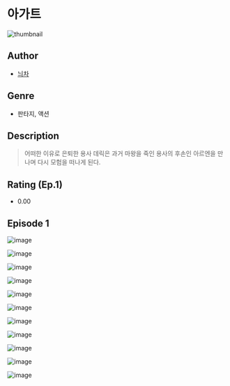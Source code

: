 # 아가트
![thumbnail](https://image-comic.pstatic.net/user_contents_data/challenge_comic/2023/05/25/319806/upload_7363440788181693496_480x623.jpeg)

## Author
- [늬차](https://comic.naver.com/artistTitle?id=319806)

## Genre
- 판타지, 액션

## Description
> 어떠한 이유로 은퇴한 용사 데릭은 과거 마왕을 죽인 용사의 후손인 아르엔을 만나며 다시 모험을 떠나게 된다.


## Rating (Ep.1)
- 0.00

## Episode 1
![image](https://image-comic.pstatic.net/user_contents_data/challenge_comic/2023/05/25/319806/upload_3978427133385127524.jpeg)

![image](https://image-comic.pstatic.net/user_contents_data/challenge_comic/2023/05/25/319806/upload_3558746621082024291.jpeg)

![image](https://image-comic.pstatic.net/user_contents_data/challenge_comic/2023/05/25/319806/upload_3832952941206124337.jpeg)

![image](https://image-comic.pstatic.net/user_contents_data/challenge_comic/2023/05/25/319806/upload_3616497369030866224.jpeg)

![image](https://image-comic.pstatic.net/user_contents_data/challenge_comic/2023/05/25/319806/upload_7364006857036882489.jpeg)

![image](https://image-comic.pstatic.net/user_contents_data/challenge_comic/2023/05/25/319806/upload_3906653015849132389.jpeg)

![image](https://image-comic.pstatic.net/user_contents_data/challenge_comic/2023/05/25/319806/upload_7364901855206859577.jpeg)

![image](https://image-comic.pstatic.net/user_contents_data/challenge_comic/2023/05/25/319806/upload_7003995937960190513.jpeg)

![image](https://image-comic.pstatic.net/user_contents_data/challenge_comic/2023/05/25/319806/upload_3486411051763841081.jpeg)

![image](https://image-comic.pstatic.net/user_contents_data/challenge_comic/2023/05/25/319806/upload_3906135141526876212.jpeg)

![image](https://image-comic.pstatic.net/user_contents_data/challenge_comic/2023/05/25/319806/upload_7234018163554465331.jpeg)
